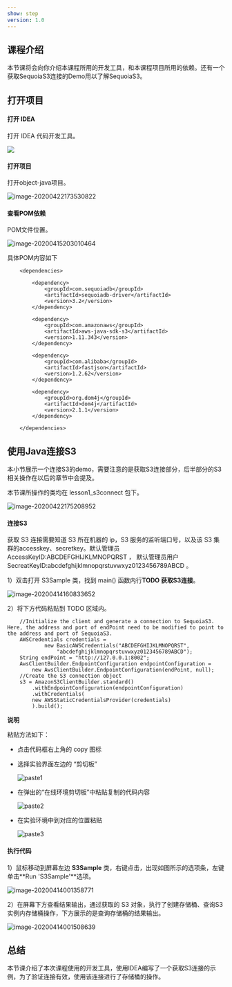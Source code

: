 ```yaml
---
show: step
version: 1.0 
---
```


## 课程介绍

本节课将会向你介绍本课程所用的开发工具，和本课程项目所用的依赖。还有一个获取SequoiaS3连接的Demo用以了解SequoiaS3。

## 打开项目

#### 打开 IDEA

打开 IDEA 代码开发工具。

![](https://doc.shiyanlou.com/courses/1736/1207281/06650396616c742995bb63fcf933fac5-0)

#### 打开项目

打开object-java项目。

![image-20200422173530822](https://doc.shiyanlou.com/courses/1737/1207281/8fae6ec098d2e1f9a431636f6f919ad8-0)

#### 查看POM依赖

POM文件位置。

![image-20200415203010464](https://doc.shiyanlou.com/courses/1737/1207281/a9820e2be11151caf60217df998c3803-0)

具体POM内容如下

```
    <dependencies>

        <dependency>
            <groupId>com.sequoiadb</groupId>
            <artifactId>sequoiadb-driver</artifactId>
            <version>3.2</version>
        </dependency>

        <dependency>
            <groupId>com.amazonaws</groupId>
            <artifactId>aws-java-sdk-s3</artifactId>
            <version>1.11.343</version>
        </dependency>

        <dependency>
            <groupId>com.alibaba</groupId>
            <artifactId>fastjson</artifactId>
            <version>1.2.62</version>
        </dependency>

        <dependency>
            <groupId>org.dom4j</groupId>
            <artifactId>dom4j</artifactId>
            <version>2.1.1</version>
        </dependency>

    </dependencies>
```

## 使用Java连接S3

本小节展示一个连接S3的demo，需要注意的是获取S3连接部分，后半部分的S3相关操作在以后的章节中会提及。

本节课所操作的类均在 lesson1_s3connect 包下。

![image-20200422175208952](https://doc.shiyanlou.com/courses/1737/1207281/c0c1249f66eb0379f2b5e257aaa5c174-0)

#### 连接S3

获取 S3 连接需要知道 S3 所在机器的 ip，S3 服务的监听端口号，以及该 S3 集群的accesskey、secretkey。默认管理员 AccessKeyID:ABCDEFGHIJKLMNOPQRST ， 默认管理员用户 SecreatKeyID:abcdefghijklmnopqrstuvwxyz0123456789ABCD 。

1）双击打开 S3Sample 类，找到 main() 函数内行**TODO 获取S3连接**。

![image-20200414160833652](https://doc.shiyanlou.com/courses/1737/1207281/dc40563b95f4b9e9457e14fa87ee2be1-0)

2）将下方代码粘贴到 TODO 区域内。

```
    //Initialize the client and generate a connection to SequoiaS3. Here, the address and port of endPoint need to be modified to point to the address and port of SequoiaS3.
    AWSCredentials credentials = 
    		new BasicAWSCredentials("ABCDEFGHIJKLMNOPQRST",
    			"abcdefghijklmnopqrstuvwxyz0123456789ABCD");
    String endPoint = "http://127.0.0.1:8002";
    AwsClientBuilder.EndpointConfiguration endpointConfiguration = 
    	new AwsClientBuilder.EndpointConfiguration(endPoint, null);
    //Create the S3 connection object
    s3 = AmazonS3ClientBuilder.standard()
        .withEndpointConfiguration(endpointConfiguration)
        .withCredentials(
        new AWSStaticCredentialsProvider(credentials)
        ).build();
```

**说明**

粘贴方法如下：

* 点击代码框右上角的 copy 图标

* 选择实验界面左边的 “剪切板”

  ![paste1](https://doc.shiyanlou.com/courses/1738/1207281/7745e7378b70a60ad6073262f05762ec-0)

* 在弹出的“在线环境剪切板”中粘贴复制的代码内容

  ![paste2](https://doc.shiyanlou.com/courses/1738/1207281/6b477101feb04b1db73e8f893ba3b334-0)

* 在实验环境中到对应的位置粘贴

  ![paste3](https://doc.shiyanlou.com/courses/1738/1207281/14482e482cde033e4f78cca144abdcee-0)

#### 执行代码

1）鼠标移动到屏幕左边 **S3Sample** 类，右键点击，出现如图所示的选项条，左键单击**Run 'S3Sample'**选项。

![image-20200414001358771](https://doc.shiyanlou.com/courses/1737/1207281/1f908f0b92b5e9addcf72fe15a990f50-0)

2）在屏幕下方查看结果输出，通过获取的 S3 对象，执行了创建存储桶、查询S3实例内存储桶操作，下方展示的是查询存储桶的结果输出。

![image-20200414001508639](https://doc.shiyanlou.com/courses/1737/1207281/92530ae339a64e6d93dc3dbd65ca8f8b-0)

## 总结

本节课介绍了本次课程使用的开发工具，使用IDEA编写了一个获取S3连接的示例，为了验证连接有效，使用该连接进行了存储桶的操作。
